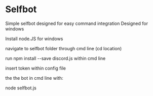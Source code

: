 # Selfbot
Simple selfbot designed for easy command integration
Designed for windows

Install node.JS for windows

navigate to selfbot folder through cmd line (cd location)

run npm install --save discord.js within cmd line

insert token within config file


the the bot in cmd line with:

node selfbot.js
